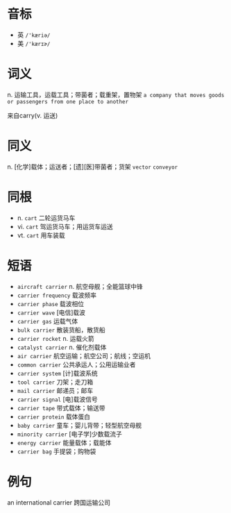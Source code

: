 # 音标

- 英 `/'kæriə/`
- 美 `/'kærɪɚ/`

# 词义

n. 运输工具，运载工具；带菌者；载重架，置物架
`a company that moves goods or passengers from one place to another`



来自carry(v. 运送)

# 同义

n. [化学]载体；运送者；[遗][医]带菌者；货架
`vector` `conveyor`

# 同根

- n. `cart` 二轮运货马车
- vi. `cart` 驾运货马车；用运货车运送
- vt. `cart` 用车装载

# 短语

- `aircraft carrier` n. 航空母舰；全能篮球中锋
- `carrier frequency` 载波频率
- `carrier phase` 载波相位
- `carrier wave` [电信]载波
- `carrier gas` 运载气体
- `bulk carrier` 散装货船，散货船
- `carrier rocket` n. 运载火箭
- `catalyst carrier` n. 催化剂载体
- `air carrier` 航空运输；航空公司；航线；空运机
- `common carrier` 公共承运人；公用运输业者
- `carrier system` [计]载波系统
- `tool carrier` 刀架；走刀箱
- `mail carrier` 邮递员；邮车
- `carrier signal` [电]载波信号
- `carrier tape` 带式载体；输送带
- `carrier protein` 载体蛋白
- `baby carrier` 童车；婴儿背带；轻型航空母舰
- `minority carrier` [电子学]少数载流子
- `energy carrier` 能量载体；载能体
- `carrier bag` 手提袋；购物袋

# 例句

an international carrier
跨国运输公司


